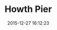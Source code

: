 ---
title:		"Howth Pier"
type:		"photos"
mediatype:		"upload"
location:		"Howth, Ireland"
date:		"2015-12-27 16:12:23"
album:		"landscapes"
filename:		"howth-pier.md"
series:		"howth"
cl_public_id:		"landscapes/howth_pier"
cl_version:		1497004696
format:		"tiff"
bytes:		4762184
width:		2560
height:		1440
colours:
- "#868686"
- "#BFBFBF"
- "#303030"
- "#7F7F7E"
exposure_mode:		"Auto"
program:		"Aperture-priority AE"
aperture:		undefined
focal_length:		"24.0 mm"
iso:		"320"
shutter_speed:		undefined
metering:		"Multi-segment"
flash:		"Off, Did not fire"
white_balance:		"Manual"
colour_temp:		"No colour temperature"
has_crop:		"No"
orientation:		"Horizontal (normal)"
camera_model:		"NIKON D800"
lens_info:		"No lens info"
artist:		"No artist info"
x_resolution:		"300"
y_resolution:		"300"
---